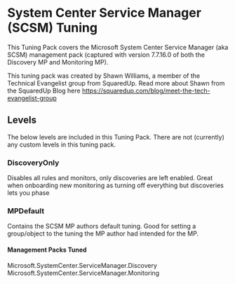 # System Center Service Manager (SCSM) Tuning

This Tuning Pack covers the Microsoft System Center Service Manager (aka SCSM) management pack (captured with version 7.7.16.0 of both the Discovery MP and Monitoring MP).

This tuning pack was created by Shawn Williams, a member of the Technical Evangelist group from SquaredUp.  Read more about Shawn from the SquaredUp Blog here <https://squaredup.com/blog/meet-the-tech-evangelist-group>

## Levels

The below levels are included in this Tuning Pack. There are not (currently) any custom levels in this tuning pack.

### DiscoveryOnly

Disables all rules and monitors, only discoveries are left enabled. Great when onboarding new monitoring as turning off everything but discoveries lets you phase

### MPDefault

Contains the SCSM MP authors default tuning. Good for setting a group/object to the tuning the MP author had intended for the MP.

#### Management Packs Tuned

Microsoft.SystemCenter.ServiceManager.Discovery  
Microsoft.SystemCenter.ServiceManager.Monitoring  
